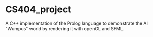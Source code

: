 # CS404_project
A C++ implementation of the Prolog language to demonstrate the AI "Wumpus" world by rendering it with openGL and SFML.
